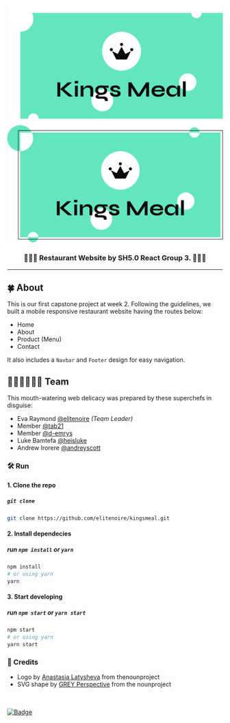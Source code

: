 ![Logo](./src/brand/banner.svg#gh-light-mode-only)
![Logo](./src/brand/bannerAlt.svg#gh-dark-mode-only)

<div align="center">
  <h3>👑💚🥘 Restaurant Website by SH5.0 React Group 3. 🥘💚👑</h3>
</div>

---

## 🍀 About

This is our first capstone project at week 2. Following the guidelines, we built
a mobile responsive restaurant website having the routes below:

-   Home
-   About
-   Product (Menu)
-   Contact

It also includes a `Navbar` and `Footer` design for easy navigation.

## 👩🏽‍🍳👨🏽‍🍳 Team

This mouth-watering web delicacy was prepared by these superchefs in disguise:

-   Eva Raymond [@elitenoire](https://github.com/elitenoire) _(Team Leader)_
-   Member [@tab21](https://github.com/tab21)
-   Member [@d-emrys](https://github.com/d-emrys)
-   Luke Bamtefa [@heisluke](https://github.com/heisluke)
-   Andrew Irorere [@andreyscott](https://github.com/andreyscott)

### 🛠 Run

#### 1. Clone the repo

##### `git clone`

```sh
git clone https://github.com/elitenoire/kingsmeal.git
```

#### 2. Install dependecies

##### run `npm install` or `yarn`

```sh
npm install
# or using yarn
yarn
```

#### 3. Start developing

##### run `npm start` or `yarn start`

```sh
npm start
# or using yarn
yarn start
```

### 👏 Credits

-   Logo by [Anastasia
    Latysheva](https://thenounproject.com/icon/crown-1077491/) from
    thenounproject
-   SVG shape by [GREY Perspective](https://thenounproject.com/icon/flower-logo-1377478/) from the nounproject

\
\
[![Badge][reactbadge]](https://reactjs.org/)

[reactbadge]: https://img.shields.io/badge/-POWERED_BY_REACT-20232A?style=for-the-badge&logo=React
